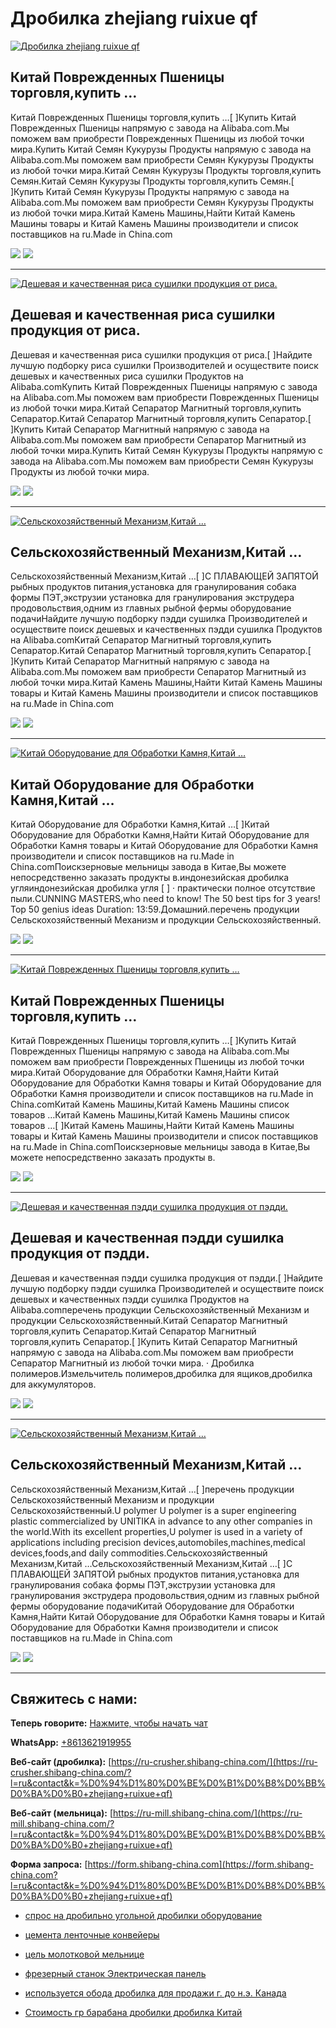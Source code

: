 # Дробилка zhejiang ruixue qf

<a href="https://swt.shibang-china.com/?l=ru&img&k=%D0%94%D1%80%D0%BE%D0%B1%D0%B8%D0%BB%D0%BA%D0%B0+zhejiang+ruixue+qf" target="_blank">![Дробилка zhejiang ruixue qf](http://static.shibang-china.com/all-800x300/346.jpg)</a>

## Китай Поврежденных Пшеницы торговля,купить …
Китай Поврежденных Пшеницы торговля,купить …[ ]Купить Китай Поврежденных Пшеницы напрямую с завода на Alibaba.com.Мы поможем вам приобрести Поврежденных Пшеницы из любой точки мира.Купить Китай Семян Кукурузы Продукты напрямую с завода на Alibaba.com.Мы поможем вам приобрести Семян Кукурузы Продукты из любой точки мира.Китай Семян Кукурузы Продукты торговля,купить Семян.Китай Семян Кукурузы Продукты торговля,купить Семян.[ ]Купить Китай Семян Кукурузы Продукты напрямую с завода на Alibaba.com.Мы поможем вам приобрести Семян Кукурузы Продукты из любой точки мира.Китай Камень Машины,Найти Китай Камень Машины товары и Китай Камень Машины производители и список поставщиков на ru.Made in China.com


<a href="https://whatsapp.shibangsoft.com/WhatsApp.php" target="_blank" title="WhatsApp">![](http://static.shibang-china.com/icon/whatsapp.png)</a> <a href="https://swt.shibang-china.com/?l=ru&icon&k=%D0%94%D1%80%D0%BE%D0%B1%D0%B8%D0%BB%D0%BA%D0%B0+zhejiang+ruixue+qf" target="_blank">![](http://static.shibang-china.com/icon/chat-ru.png)</a>

---

<a href="https://swt.shibang-china.com/?l=ru&img&k=%D0%94%D1%80%D0%BE%D0%B1%D0%B8%D0%BB%D0%BA%D0%B0+zhejiang+ruixue+qf" target="_blank">![Дешевая и качественная риса сушилки продукция от риса.](http://static.shibang-china.com/all-800x300/1495.jpg)</a>

## Дешевая и качественная риса сушилки продукция от риса.
Дешевая и качественная риса сушилки продукция от риса.[ ]Найдите лучшую подборку риса сушилки Производителей и осуществите поиск дешевых и качественных риса сушилки Продуктов на Alibaba.comКупить Китай Поврежденных Пшеницы напрямую с завода на Alibaba.com.Мы поможем вам приобрести Поврежденных Пшеницы из любой точки мира.Китай Сепаратор Магнитный торговля,купить Сепаратор.Китай Сепаратор Магнитный торговля,купить Сепаратор.[ ]Купить Китай Сепаратор Магнитный напрямую с завода на Alibaba.com.Мы поможем вам приобрести Сепаратор Магнитный из любой точки мира.Купить Китай Семян Кукурузы Продукты напрямую с завода на Alibaba.com.Мы поможем вам приобрести Семян Кукурузы Продукты из любой точки мира.


<a href="https://whatsapp.shibangsoft.com/WhatsApp.php" target="_blank" title="WhatsApp">![](http://static.shibang-china.com/icon/whatsapp.png)</a> <a href="https://swt.shibang-china.com/?l=ru&icon&k=%D0%94%D1%80%D0%BE%D0%B1%D0%B8%D0%BB%D0%BA%D0%B0+zhejiang+ruixue+qf" target="_blank">![](http://static.shibang-china.com/icon/chat-ru.png)</a>

---

<a href="https://swt.shibang-china.com/?l=ru&img&k=%D0%94%D1%80%D0%BE%D0%B1%D0%B8%D0%BB%D0%BA%D0%B0+zhejiang+ruixue+qf" target="_blank">![Сельскохозяйственный Механизм,Китай …](http://static.shibang-china.com/all-800x300/756.jpg)</a>

## Сельскохозяйственный Механизм,Китай …
Сельскохозяйственный Механизм,Китай …[ ]С ПЛАВАЮЩЕЙ ЗАПЯТОЙ рыбных продуктов питания,установка для гранулирования собака формы ПЭТ,экструзии установка для гранулирования экструдера продовольствия,одним из главных рыбной фермы оборудование подачиНайдите лучшую подборку пэдди сушилка Производителей и осуществите поиск дешевых и качественных пэдди сушилка Продуктов на Alibaba.comКитай Сепаратор Магнитный торговля,купить Сепаратор.Китай Сепаратор Магнитный торговля,купить Сепаратор.[ ]Купить Китай Сепаратор Магнитный напрямую с завода на Alibaba.com.Мы поможем вам приобрести Сепаратор Магнитный из любой точки мира.Китай Камень Машины,Найти Китай Камень Машины товары и Китай Камень Машины производители и список поставщиков на ru.Made in China.com


<a href="https://whatsapp.shibangsoft.com/WhatsApp.php" target="_blank" title="WhatsApp">![](http://static.shibang-china.com/icon/whatsapp.png)</a> <a href="https://swt.shibang-china.com/?l=ru&icon&k=%D0%94%D1%80%D0%BE%D0%B1%D0%B8%D0%BB%D0%BA%D0%B0+zhejiang+ruixue+qf" target="_blank">![](http://static.shibang-china.com/icon/chat-ru.png)</a>

---

<a href="https://swt.shibang-china.com/?l=ru&img&k=%D0%94%D1%80%D0%BE%D0%B1%D0%B8%D0%BB%D0%BA%D0%B0+zhejiang+ruixue+qf" target="_blank">![Китай Оборудование для Обработки Камня,Китай …](http://static.shibang-china.com/all-800x300/245.jpg)</a>

## Китай Оборудование для Обработки Камня,Китай …
Китай Оборудование для Обработки Камня,Китай …[ ]Китай Оборудование для Обработки Камня,Найти Китай Оборудование для Обработки Камня товары и Китай Оборудование для Обработки Камня производители и список поставщиков на ru.Made in China.comПоискзерновые мельницы завода в Китае,Вы можете непосредственно заказать продукты в.индонезийская дробилка угляиндонезийская дробилка угля [ ]&nbsp;&#0183;&#32;практически полное отсутствие пыли.CUNNING MASTERS,who need to know! The 50 best tips for 3 years! Top 50 genius ideas Duration: 13:59.Домашний.перечень продукции Сельскохозяйственный Механизм и продукции Сельскохозяйственный.


<a href="https://whatsapp.shibangsoft.com/WhatsApp.php" target="_blank" title="WhatsApp">![](http://static.shibang-china.com/icon/whatsapp.png)</a> <a href="https://swt.shibang-china.com/?l=ru&icon&k=%D0%94%D1%80%D0%BE%D0%B1%D0%B8%D0%BB%D0%BA%D0%B0+zhejiang+ruixue+qf" target="_blank">![](http://static.shibang-china.com/icon/chat-ru.png)</a>

---

<a href="https://swt.shibang-china.com/?l=ru&img&k=%D0%94%D1%80%D0%BE%D0%B1%D0%B8%D0%BB%D0%BA%D0%B0+zhejiang+ruixue+qf" target="_blank">![Китай Поврежденных Пшеницы торговля,купить …](http://static.shibang-china.com/all-800x300/870.jpg)</a>

## Китай Поврежденных Пшеницы торговля,купить …
Китай Поврежденных Пшеницы торговля,купить …[ ]Купить Китай Поврежденных Пшеницы напрямую с завода на Alibaba.com.Мы поможем вам приобрести Поврежденных Пшеницы из любой точки мира.Китай Оборудование для Обработки Камня,Найти Китай Оборудование для Обработки Камня товары и Китай Оборудование для Обработки Камня производители и список поставщиков на ru.Made in China.comКитай Камень Машины,Китай Камень Машины список товаров …Китай Камень Машины,Китай Камень Машины список товаров …[ ]Китай Камень Машины,Найти Китай Камень Машины товары и Китай Камень Машины производители и список поставщиков на ru.Made in China.comПоискзерновые мельницы завода в Китае,Вы можете непосредственно заказать продукты в.


<a href="https://whatsapp.shibangsoft.com/WhatsApp.php" target="_blank" title="WhatsApp">![](http://static.shibang-china.com/icon/whatsapp.png)</a> <a href="https://swt.shibang-china.com/?l=ru&icon&k=%D0%94%D1%80%D0%BE%D0%B1%D0%B8%D0%BB%D0%BA%D0%B0+zhejiang+ruixue+qf" target="_blank">![](http://static.shibang-china.com/icon/chat-ru.png)</a>

---

<a href="https://swt.shibang-china.com/?l=ru&img&k=%D0%94%D1%80%D0%BE%D0%B1%D0%B8%D0%BB%D0%BA%D0%B0+zhejiang+ruixue+qf" target="_blank">![Дешевая и качественная пэдди сушилка продукция от пэдди.](http://static.shibang-china.com/all-800x300/473.jpg)</a>

## Дешевая и качественная пэдди сушилка продукция от пэдди.
Дешевая и качественная пэдди сушилка продукция от пэдди.[ ]Найдите лучшую подборку пэдди сушилка Производителей и осуществите поиск дешевых и качественных пэдди сушилка Продуктов на Alibaba.comперечень продукции Сельскохозяйственный Механизм и продукции Сельскохозяйственный.Китай Сепаратор Магнитный торговля,купить Сепаратор.Китай Сепаратор Магнитный торговля,купить Сепаратор.[ ]Купить Китай Сепаратор Магнитный напрямую с завода на Alibaba.com.Мы поможем вам приобрести Сепаратор Магнитный из любой точки мира.&nbsp;&#0183;&#32;Дробилка полимеров.Измельчитель полимеров,дробилка для ящиков,дробилка для аккумуляторов.


<a href="https://whatsapp.shibangsoft.com/WhatsApp.php" target="_blank" title="WhatsApp">![](http://static.shibang-china.com/icon/whatsapp.png)</a> <a href="https://swt.shibang-china.com/?l=ru&icon&k=%D0%94%D1%80%D0%BE%D0%B1%D0%B8%D0%BB%D0%BA%D0%B0+zhejiang+ruixue+qf" target="_blank">![](http://static.shibang-china.com/icon/chat-ru.png)</a>

---

<a href="https://swt.shibang-china.com/?l=ru&img&k=%D0%94%D1%80%D0%BE%D0%B1%D0%B8%D0%BB%D0%BA%D0%B0+zhejiang+ruixue+qf" target="_blank">![Сельскохозяйственный Механизм,Китай …](http://static.shibang-china.com/all-800x300/796.jpg)</a>

## Сельскохозяйственный Механизм,Китай …
Сельскохозяйственный Механизм,Китай …[ ]перечень продукции Сельскохозяйственный Механизм и продукции Сельскохозяйственный.U polymer U polymer is a super engineering plastic commercialized by UNITIKA in advance to any other companies in the world.With its excellent properties,U polymer is used in a variety of applications including precision devices,automobiles,machines,medical devices,foods,and daily commodities.Сельскохозяйственный Механизм,Китай …Сельскохозяйственный Механизм,Китай …[ ]С ПЛАВАЮЩЕЙ ЗАПЯТОЙ рыбных продуктов питания,установка для гранулирования собака формы ПЭТ,экструзии установка для гранулирования экструдера продовольствия,одним из главных рыбной фермы оборудование подачиКитай Оборудование для Обработки Камня,Найти Китай Оборудование для Обработки Камня товары и Китай Оборудование для Обработки Камня производители и список поставщиков на ru.Made in China.com


<a href="https://whatsapp.shibangsoft.com/WhatsApp.php" target="_blank" title="WhatsApp">![](http://static.shibang-china.com/icon/whatsapp.png)</a> <a href="https://swt.shibang-china.com/?l=ru&icon&k=%D0%94%D1%80%D0%BE%D0%B1%D0%B8%D0%BB%D0%BA%D0%B0+zhejiang+ruixue+qf" target="_blank">![](http://static.shibang-china.com/icon/chat-ru.png)</a>

---
## Свяжитесь с нами:

**Теперь говорите:** [Нажмите, чтобы начать чат](https://swt.shibang-china.com?l=ru&contact&k=%D0%94%D1%80%D0%BE%D0%B1%D0%B8%D0%BB%D0%BA%D0%B0+zhejiang+ruixue+qf)

**WhatsApp:**  [+8613621919955](https://whatsapp.shibangsoft.com/WhatsApp.php)

**Веб-сайт (дробилка):** [https://ru-crusher.shibang-china.com/](https://ru-crusher.shibang-china.com/?l=ru&contact&k=%D0%94%D1%80%D0%BE%D0%B1%D0%B8%D0%BB%D0%BA%D0%B0+zhejiang+ruixue+qf)

**Веб-сайт (мельница):** [https://ru-mill.shibang-china.com/](https://ru-mill.shibang-china.com/?l=ru&contact&k=%D0%94%D1%80%D0%BE%D0%B1%D0%B8%D0%BB%D0%BA%D0%B0+zhejiang+ruixue+qf)

**Форма запроса:** [https://form.shibang-china.com](https://form.shibang-china.com?l=ru&contact&k=%D0%94%D1%80%D0%BE%D0%B1%D0%B8%D0%BB%D0%BA%D0%B0+zhejiang+ruixue+qf)

* [спрос на дробильно угольной дробилки оборудование](../108/%D1%81%D0%BF%D1%80%D0%BE%D1%81%20%D0%BD%D0%B0%20%D0%B4%D1%80%D0%BE%D0%B1%D0%B8%D0%BB%D1%8C%D0%BD%D0%BE%20%D1%83%D0%B3%D0%BE%D0%BB%D1%8C%D0%BD%D0%BE%D0%B9%20%D0%B4%D1%80%D0%BE%D0%B1%D0%B8%D0%BB%D0%BA%D0%B8%20%D0%BE%D0%B1%D0%BE%D1%80%D1%83%D0%B4%D0%BE%D0%B2%D0%B0%D0%BD%D0%B8%D0%B5.md)

* [цемента ленточные конвейеры](../113/%D1%86%D0%B5%D0%BC%D0%B5%D0%BD%D1%82%D0%B0%20%D0%BB%D0%B5%D0%BD%D1%82%D0%BE%D1%87%D0%BD%D1%8B%D0%B5%20%D0%BA%D0%BE%D0%BD%D0%B2%D0%B5%D0%B9%D0%B5%D1%80%D1%8B.md)

* [цель молотковой мельнице](../107/%D1%86%D0%B5%D0%BB%D1%8C%20%D0%BC%D0%BE%D0%BB%D0%BE%D1%82%D0%BA%D0%BE%D0%B2%D0%BE%D0%B9%20%D0%BC%D0%B5%D0%BB%D1%8C%D0%BD%D0%B8%D1%86%D0%B5.md)

* [фрезерный станок Электрическая панель](../112/%D1%84%D1%80%D0%B5%D0%B7%D0%B5%D1%80%D0%BD%D1%8B%D0%B9%20%D1%81%D1%82%D0%B0%D0%BD%D0%BE%D0%BA%20%D0%AD%D0%BB%D0%B5%D0%BA%D1%82%D1%80%D0%B8%D1%87%D0%B5%D1%81%D0%BA%D0%B0%D1%8F%20%D0%BF%D0%B0%D0%BD%D0%B5%D0%BB%D1%8C.md)

* [используется обода дробилка для продажи г. до н.э. Канада](../113/%D0%B8%D1%81%D0%BF%D0%BE%D0%BB%D1%8C%D0%B7%D1%83%D0%B5%D1%82%D1%81%D1%8F%20%D0%BE%D0%B1%D0%BE%D0%B4%D0%B0%20%D0%B4%D1%80%D0%BE%D0%B1%D0%B8%D0%BB%D0%BA%D0%B0%20%D0%B4%D0%BB%D1%8F%20%D0%BF%D1%80%D0%BE%D0%B4%D0%B0%D0%B6%D0%B8%20%D0%B3.%20%D0%B4%D0%BE%20%D0%BD.%D1%8D.%20%D0%9A%D0%B0%D0%BD%D0%B0%D0%B4%D0%B0.md)

* [Стоимость гр барабана дробилки дробилка Китай](../111/%D0%A1%D1%82%D0%BE%D0%B8%D0%BC%D0%BE%D1%81%D1%82%D1%8C%20%D0%B3%D1%80%20%D0%B1%D0%B0%D1%80%D0%B0%D0%B1%D0%B0%D0%BD%D0%B0%20%D0%B4%D1%80%D0%BE%D0%B1%D0%B8%D0%BB%D0%BA%D0%B8%20%D0%B4%D1%80%D0%BE%D0%B1%D0%B8%D0%BB%D0%BA%D0%B0%20%D0%9A%D0%B8%D1%82%D0%B0%D0%B9.md)